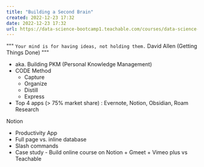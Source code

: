 ```yaml
---
title: "Building a Second Brain"
created: 2022-12-23 17:32
date: 2022-12-23 17:32
url: https://data-science-bootcamp1.teachable.com/courses/data-science-bootcamp-7/lectures/44462595
---
```


"""
`Your mind is for having ideas, not holding them.`  David Allen (Getting Things Done)
"""

- aka. Building PKM (Personal Knowledge Management)
- CODE Method
  - Capture
  - Organize
  - Distill
  - Express
- Top 4 apps (> 75% market share) : Evernote, Notion, Obsidian, Roam Research

Notion
- Productivity App
- Full page vs. inline database
- Slash commands
- Case study - Build online course on Notion + Gmeet + Vimeo plus vs Teachable